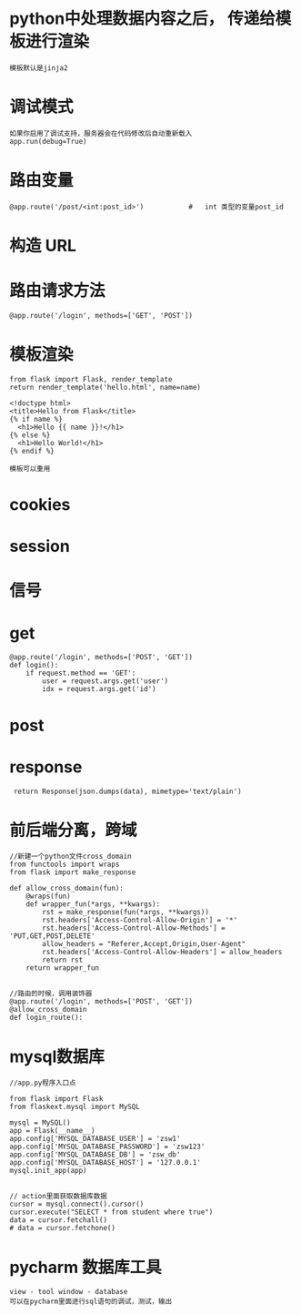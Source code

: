 # python中处理数据内容之后， 传递给模板进行渲染
	
	模板默认是jinja2


# 调试模式

	如果你启用了调试支持，服务器会在代码修改后自动重新载入
	app.run(debug=True)

# 路由变量

	@app.route('/post/<int:post_id>')			#	int 类型的变量post_id


# 构造 URL

	


# 路由请求方法

	@app.route('/login', methods=['GET', 'POST'])


# 模板渲染

	from flask import Flask, render_template
	return render_template('hello.html', name=name)
	
	<!doctype html>
	<title>Hello from Flask</title>
	{% if name %}
	  <h1>Hello {{ name }}!</h1>
	{% else %}
	  <h1>Hello World!</h1>
	{% endif %}

	模板可以重用

	



# cookies


# session 

	
# 信号

# get

	@app.route('/login', methods=['POST', 'GET'])
	def login():
	    if request.method == 'GET':
	        user = request.args.get('user')
	        idx = request.args.get('id')


# post

	


# response

	 return Response(json.dumps(data), mimetype='text/plain')


# 前后端分离，跨域

	//新建一个python文件cross_domain
	from functools import wraps
	from flask import make_response
	
	def allow_cross_domain(fun):
	    @wraps(fun)
	    def wrapper_fun(*args, **kwargs):
	        rst = make_response(fun(*args, **kwargs))
	        rst.headers['Access-Control-Allow-Origin'] = '*'
	        rst.headers['Access-Control-Allow-Methods'] = 'PUT,GET,POST,DELETE'
	        allow_headers = "Referer,Accept,Origin,User-Agent"
	        rst.headers['Access-Control-Allow-Headers'] = allow_headers
	        return rst
	    return wrapper_fun


	//路由的时候，调用装饰器
	@app.route('/login', methods=['POST', 'GET'])
	@allow_cross_domain
	def login_route():


# mysql数据库


	//app.py程序入口点

	from flask import Flask
	from flaskext.mysql import MySQL
	
	mysql = MySQL()
	app = Flask(__name__)
	app.config['MYSQL_DATABASE_USER'] = 'zsw1'
	app.config['MYSQL_DATABASE_PASSWORD'] = 'zsw123'
	app.config['MYSQL_DATABASE_DB'] = 'zsw_db'
	app.config['MYSQL_DATABASE_HOST'] = '127.0.0.1'
	mysql.init_app(app)


	// action里面获取数据库数据
	cursor = mysql.connect().cursor()
    cursor.execute("SELECT * from student where true")
    data = cursor.fetchall()
    # data = cursor.fetchone()


# pycharm 数据库工具

	view - tool window - database
	可以在pycharm里面进行sql语句的调试，测试，输出
